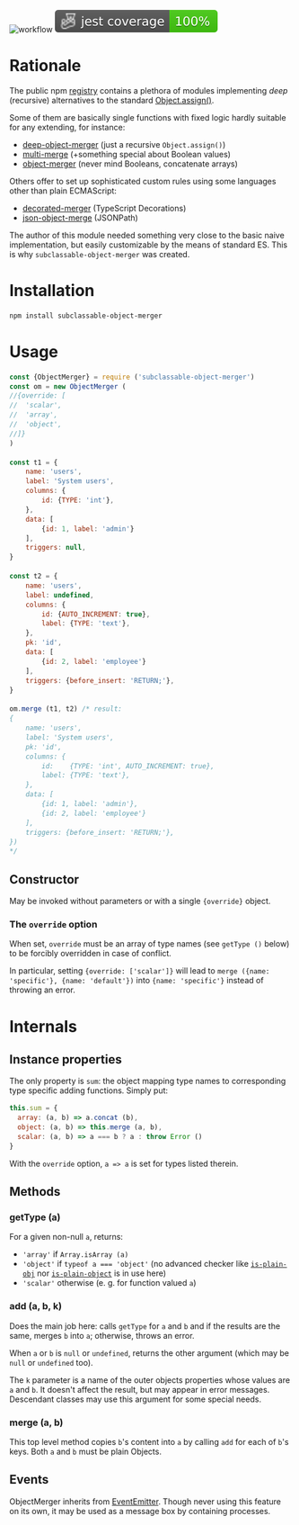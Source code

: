 ![workflow](https://github.com/do-/node-subclassable-object-merger/actions/workflows/main.yml/badge.svg)
![Jest coverage](./badges/coverage-jest%20coverage.svg)

# Rationale

The public npm [registry](https://www.npmjs.com/) contains a plethora of modules implementing _deep_ (recursive) alternatives to the standard [Object.assign()](https://developer.mozilla.org/en-US/docs/Web/JavaScript/Reference/Global_Objects/Object/assign).

Some of them are basically single functions with fixed logic hardly suitable for any extending, for instance:
* [deep-object-merger](https://github.com/DavideCometa/Deep-Object-Merger) (just a recursive `Object.assign()`)
* [multi-merge](https://github.com/eballci/multi-merge) (+something special about Boolean values)
* [object-merger](https://github.com/jarradseers/object-merger) (never mind Booleans, concatenate arrays)

Others offer to set up sophisticated custom rules using some languages other than plain ECMAScript:
* [decorated-merger](https://github.com/neckaros/decorated-merger) (TypeScript Decorations)
* [json-object-merge](https://github.com/sodaru/json-object-merge) (JSONPath)

The author of this module needed something very close to the basic naive implementation, but easily customizable by the means of standard ES. This is why `subclassable-object-merger` was created.

# Installation
```sh
npm install subclassable-object-merger
```

# Usage
```js
const {ObjectMerger} = require ('subclassable-object-merger')
const om = new ObjectMerger (
//{override: [
//  'scalar',
//  'array',
//  'object',
//]}
)

const t1 = {
	name: 'users',
	label: 'System users',
	columns: {
		id: {TYPE: 'int'},
	},
	data: [
		{id: 1, label: 'admin'}
	],
	triggers: null,
}

const t2 = {
	name: 'users',
	label: undefined,
	columns: {
		id: {AUTO_INCREMENT: true},
		label: {TYPE: 'text'},
	},
	pk: 'id',
	data: [
		{id: 2, label: 'employee'}
	],
	triggers: {before_insert: 'RETURN;'},
}

om.merge (t1, t2) /* result:
{
	name: 'users',
	label: 'System users',
	pk: 'id',
	columns: {
		id:    {TYPE: 'int', AUTO_INCREMENT: true},
		label: {TYPE: 'text'},
	},
	data: [
		{id: 1, label: 'admin'},
		{id: 2, label: 'employee'}
	],
	triggers: {before_insert: 'RETURN;'},
})
*/
```
## Constructor
May be invoked without parameters or with a single `{override}` object. 

### The `override` option
When set, `override` must be an array of type names (see `getType ()` below) to be forcibly overridden in case of conflict.

In particular, setting `{override: ['scalar']}` will lead to `merge ({name: 'specific'}, {name: 'default'})` into `{name: 'specific'}` instead of throwing an error.

# Internals
## Instance properties
The only property is `sum`: the object mapping type names to corresponding type specific adding functions. Simply put:
```js
this.sum = {
  array: (a, b) => a.concat (b),
  object: (a, b) => this.merge (a, b),			
  scalar: (a, b) => a === b ? a : throw Error ()
}
```
With the `override` option, `a => a` is set for types listed therein.

## Methods
### getType (a)
For a given non-null `a`, returns:
* `'array'` if `Array.isArray (a)`
* `'object'` if `typeof a === 'object'` (no advanced checker like [`is-plain-obj`](https://github.com/sindresorhus/is-plain-obj#is-plain-obj) nor [`is-plain-object`](https://github.com/jonschlinkert/is-plain-object) is in use here)
* `'scalar'` otherwise (e. g. for function valued `a`)

### add (a, b, k)
Does the main job here: calls `getType` for `a` and `b` and if the results are the same, merges `b` into `a`; otherwise, throws an error.

When `a` or `b` is `null` or `undefined`, returns the other argument (which may be `null` or `undefined` too).

The `k` parameter is a name of the outer objects properties whose values are `a` and `b`. It doesn't affect the result, but may appear in error messages. Descendant classes may use this argument for some special needs.

### merge (a, b)
This top level method copies `b`'s content into `a` by calling `add` for each of `b`'s keys. Both `a` and `b` must be plain Objects.

## Events
ObjectMerger inherits from [EventEmitter](https://nodejs.org/api/events.html#class-eventemitter). Though never using this feature on its own, it may be used as a message box by containing processes.

